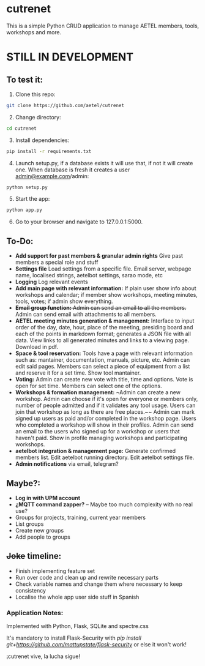 # cutrenet
This is a simple Python CRUD application to manage AETEL members, tools, workshops and more.

# STILL IN DEVELOPMENT

## To test it:
1. Clone this repo:
```bash
git clone https://github.com/aetel/cutrenet
```
2. Change directory:
```bash
cd cutrenet
```
3. Install dependencies:
```bash
pip install -r requirements.txt
```
4. Launch setup.py, if a database exists it will use that, if not it will create one. When database is fresh it creates a user admin@example.com/admin:
```bash
python setup.py
```
5. Start the app:
```bash
python app.py
```
6. Go to your browser and navigate to 127.0.0.1:5000.

## To-Do:
* **Add support for past members & granular admin rights** Give past members a special role and stuff
* **Settings file** Load settings from a specific file. Email server, webpage name, localised strings, aetelbot settings, sarao mode, etc
* **Logging** Log relevant events
* **Add main page with relevant information:** If plain user show info about workshops and calendar; if member show workshops, meeting minutes, tools, votes; if admin show everything.
* ~~**Email group function:** Admin can send an email to all the members.~~ Admin can send email with attachments to all members.
* **AETEL meeting minutes generation & management:** Interface to input order of the day, date, hour, place of the meeting, presiding board and each of the points in markdown format; generates a JSON file with all data. View links to all generated minutes and links to a viewing page. Download in pdf.
* **Space & tool reservation:** Tools have a page with relevant information such as: mantainer, documentation, manuals, picture, etc. Admin can edit said pages. Members can select a piece of equipment from a list and reserve it for a set time. Show tool mantainer.
* **Voting:** Admin can create new vote with title, time and options. Vote is open for set time. Members can select one of the options.
* **Workshops & formation management:** ~Admin can create a new workshop. Admin can choose if it's open for everyone or members only, number of people admitted and if it validates any tool usage. Users can join that workshop as long as there are free places.~~ Admin can mark signed up users as paid and/or completed in the workshop page. Users who completed a workshop will show in their profiles. Admin can send an email to the users who signed up for a workshop or users that haven't paid. Show in profile managing workshops and participating workshops.
* **aetelbot integration & management page:** Generate confirmed members list. Edit aetelbot running directory. Edit aetelbot settings file.
* **Admin notifications** via email, telegram?

## Maybe?:
* **Log in with UPM account**
* **¿MQTT command zapper?** – Maybe too much complexity with no real use?
* Groups for projects, training, current year members
* List groups
* Create new groups
* Add people to groups

## ~~Joke~~ timeline:
* Finish implementing feature set
* Run over code and clean up and rewrite necessary parts
* Check variable names and change them where necessary to keep consistency
* Localise the whole app user side stuff in Spanish

### Application Notes:
Implemented with Python, Flask, SQLite and spectre.css

It's mandatory to install Flask-Security with _pip install git+https://github.com/mattupstate/flask-security_ or else it won't work!

¡cutrenet vive, la lucha sigue!